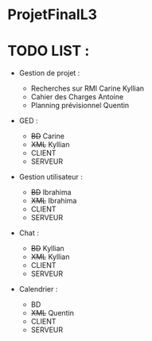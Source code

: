 # ProjetFinalL3


# TODO LIST :

- Gestion de projet :
	- Recherches sur RMI Carine Kyllian
	- Cahier des Charges Antoine
	- Planning prévisionnel Quentin

- GED :
	- ~~BD~~ Carine
	- ~~XML~~ Kyllian
	- CLIENT
	- SERVEUR
	
- Gestion utilisateur :
	- ~~BD~~ Ibrahima
	- ~~XML~~ Ibrahima
	- CLIENT
	- SERVEUR
	
- Chat :
	- ~~BD~~ Kyllian
	- ~~XML~~ Kyllian
	- CLIENT
	- SERVEUR
	
- Calendrier :
	- BD
	- ~~XML~~ Quentin
	- CLIENT
	- SERVEUR
